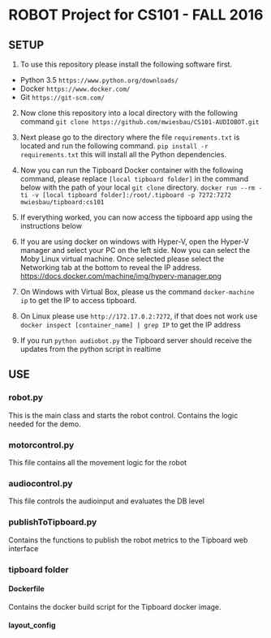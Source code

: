 # ROBOT Project for CS101 - FALL 2016


## SETUP
1. To use this repository please install the following software first.

  - Python 3.5 `https://www.python.org/downloads/`
  - Docker `https://www.docker.com/`
  - Git `https://git-scm.com/`

2. Now clone this repository into a local directory with the following command
`git clone https://github.com/mwiesbau/CS101-AUDIOBOT.git`

3. Next please go to the directory where the file `requirements.txt` is located and run the following command. `pip install -r requirements.txt`
this will install all the Python dependencies.

4. Now you can run the Tipboard Docker container with the following command, please replace `[local tipboard folder]` in the command below with the path of your local `git clone` directory.
`docker run --rm -ti -v [local tipboard folder]:/root/.tipboard -p 7272:7272 mwiesbau/tipboard:cs101`
 
5. If everything worked, you can now access the tipboard app using the instructions below

  1. If you are using docker on windows with Hyper-V, open the Hyper-V manager and select your PC on the left side. Now you can select the Moby Linux virtual machine. Once selected please select the Networking tab at the bottom to reveal the IP address. https://docs.docker.com/machine/img/hyperv-manager.png

  2. On Windows with Virtual Box, please us the command `docker-machine ip` to get the IP to access tipboard.

  3. On Linux please use `http://172.17.0.2:7272`, if that does not work use `docker inspect [container_name] | grep IP` to get the IP address

6. If you run `python audiobot.py` the Tipboard server should receive the updates from the python script in realtime


## USE

### robot.py
This is the main class and starts the robot control.
Contains the logic needed for the demo.

### motorcontrol.py
This file contains all the movement logic for the robot

### audiocontrol.py
This file controls the audioinput and evaluates the DB level

### publishToTipboard.py
Contains the functions to publish the robot metrics to the Tipboard web interface

### tipboard folder
#### Dockerfile
Contains the docker build script for the Tipboard docker image.

#### layout_config


